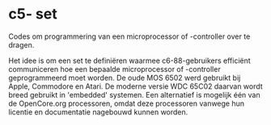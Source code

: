 # c5- set

Codes om programmering van een microprocessor of -controller over te dragen.

Het idee is om een set te definiëren waarmee c6-88-gebruikers efficiënt communiceren hoe een bepaalde microprocessor of -controller geprogrammeerd moet worden.
De oude MOS 6502 werd gebruikt bij Apple, Commodore en Atari. De moderne versie WDC 65C02 daarvan wordt breed gebruikt in 'embedded' systemen.
Een alternatief is mogelijk één van de OpenCore.org processoren, omdat deze processoren vanwege hun licentie en documentatie nagebouwd kunnen worden. 
